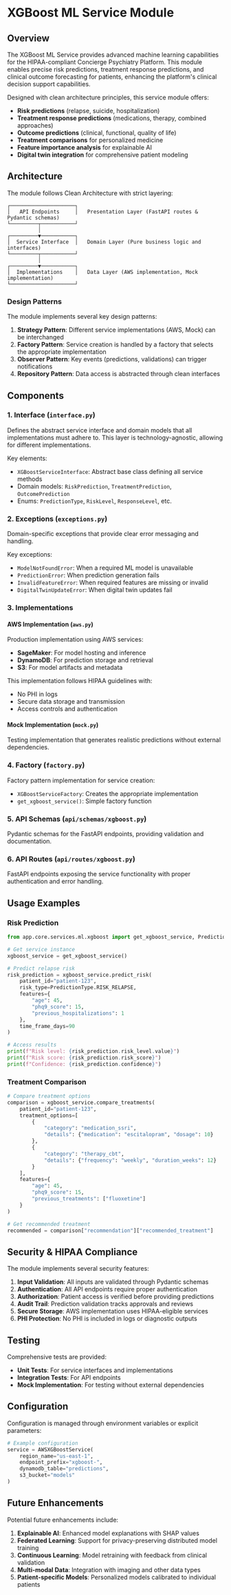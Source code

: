 # XGBoost ML Service Module

## Overview

The XGBoost ML Service provides advanced machine learning capabilities for the HIPAA-compliant Concierge Psychiatry Platform. This module enables precise risk predictions, treatment response predictions, and clinical outcome forecasting for patients, enhancing the platform's clinical decision support capabilities.

Designed with clean architecture principles, this service module offers:

- **Risk predictions** (relapse, suicide, hospitalization)
- **Treatment response predictions** (medications, therapy, combined approaches)
- **Outcome predictions** (clinical, functional, quality of life)
- **Treatment comparisons** for personalized medicine
- **Feature importance analysis** for explainable AI
- **Digital twin integration** for comprehensive patient modeling

## Architecture

The module follows Clean Architecture with strict layering:

```
┌─────────────────────┐
│   API Endpoints     │   Presentation Layer (FastAPI routes & Pydantic schemas)
└─────────┬───────────┘
          │
┌─────────▼───────────┐
│  Service Interface  │   Domain Layer (Pure business logic and interfaces)
└─────────┬───────────┘
          │
┌─────────▼───────────┐
│  Implementations    │   Data Layer (AWS implementation, Mock implementation)
└─────────────────────┘
```

### Design Patterns

The module implements several key design patterns:

1. **Strategy Pattern**: Different service implementations (AWS, Mock) can be interchanged
2. **Factory Pattern**: Service creation is handled by a factory that selects the appropriate implementation
3. **Observer Pattern**: Key events (predictions, validations) can trigger notifications
4. **Repository Pattern**: Data access is abstracted through clean interfaces

## Components

### 1. Interface (`interface.py`)

Defines the abstract service interface and domain models that all implementations must adhere to. This layer is technology-agnostic, allowing for different implementations.

Key elements:
- `XGBoostServiceInterface`: Abstract base class defining all service methods
- Domain models: `RiskPrediction`, `TreatmentPrediction`, `OutcomePrediction`
- Enums: `PredictionType`, `RiskLevel`, `ResponseLevel`, etc.

### 2. Exceptions (`exceptions.py`)

Domain-specific exceptions that provide clear error messaging and handling.

Key exceptions:
- `ModelNotFoundError`: When a required ML model is unavailable
- `PredictionError`: When prediction generation fails
- `InvalidFeatureError`: When required features are missing or invalid
- `DigitalTwinUpdateError`: When digital twin updates fail

### 3. Implementations

#### AWS Implementation (`aws.py`)

Production implementation using AWS services:
- **SageMaker**: For model hosting and inference
- **DynamoDB**: For prediction storage and retrieval
- **S3**: For model artifacts and metadata

This implementation follows HIPAA guidelines with:
- No PHI in logs
- Secure data storage and transmission
- Access controls and authentication

#### Mock Implementation (`mock.py`) 

Testing implementation that generates realistic predictions without external dependencies.

### 4. Factory (`factory.py`)

Factory pattern implementation for service creation:
- `XGBoostServiceFactory`: Creates the appropriate implementation
- `get_xgboost_service()`: Simple factory function

### 5. API Schemas (`api/schemas/xgboost.py`)

Pydantic schemas for the FastAPI endpoints, providing validation and documentation.

### 6. API Routes (`api/routes/xgboost.py`)

FastAPI endpoints exposing the service functionality with proper authentication and error handling.

## Usage Examples

### Risk Prediction

```python
from app.core.services.ml.xgboost import get_xgboost_service, PredictionType

# Get service instance
xgboost_service = get_xgboost_service()

# Predict relapse risk
risk_prediction = xgboost_service.predict_risk(
    patient_id="patient-123",
    risk_type=PredictionType.RISK_RELAPSE,
    features={
        "age": 45,
        "phq9_score": 15,
        "previous_hospitalizations": 1
    },
    time_frame_days=90
)

# Access results
print(f"Risk level: {risk_prediction.risk_level.value}")
print(f"Risk score: {risk_prediction.risk_score}")
print(f"Confidence: {risk_prediction.confidence}")
```

### Treatment Comparison

```python
# Compare treatment options
comparison = xgboost_service.compare_treatments(
    patient_id="patient-123",
    treatment_options=[
        {
            "category": "medication_ssri",
            "details": {"medication": "escitalopram", "dosage": 10}
        },
        {
            "category": "therapy_cbt",
            "details": {"frequency": "weekly", "duration_weeks": 12}
        }
    ],
    features={
        "age": 45,
        "phq9_score": 15,
        "previous_treatments": ["fluoxetine"]
    }
)

# Get recommended treatment
recommended = comparison["recommendation"]["recommended_treatment"]
```

## Security & HIPAA Compliance

The module implements several security features:

1. **Input Validation**: All inputs are validated through Pydantic schemas
2. **Authentication**: All API endpoints require proper authentication
3. **Authorization**: Patient access is verified before providing predictions
4. **Audit Trail**: Prediction validation tracks approvals and reviews
5. **Secure Storage**: AWS implementation uses HIPAA-eligible services
6. **PHI Protection**: No PHI is included in logs or diagnostic outputs

## Testing

Comprehensive tests are provided:

- **Unit Tests**: For service interfaces and implementations
- **Integration Tests**: For API endpoints
- **Mock Implementation**: For testing without external dependencies

## Configuration

Configuration is managed through environment variables or explicit parameters:

```python
# Example configuration
service = AWSXGBoostService(
    region_name="us-east-1",
    endpoint_prefix="xgboost-",
    dynamodb_table="predictions",
    s3_bucket="models"
)
```

## Future Enhancements

Potential future enhancements include:

1. **Explainable AI**: Enhanced model explanations with SHAP values
2. **Federated Learning**: Support for privacy-preserving distributed model training
3. **Continuous Learning**: Model retraining with feedback from clinical validation
4. **Multi-modal Data**: Integration with imaging and other data types
5. **Patient-specific Models**: Personalized models calibrated to individual patients